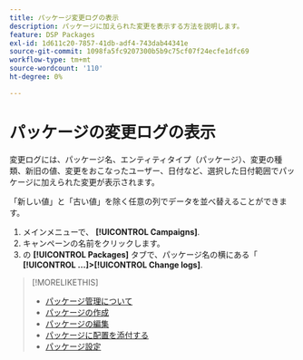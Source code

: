 ```yaml
---
title: パッケージ変更ログの表示
description: パッケージに加えられた変更を表示する方法を説明します。
feature: DSP Packages
exl-id: 1d611c20-7857-41db-adf4-743dab44341e
source-git-commit: 1098fa5fc9207300b5b9c75cf07f24ecfe1dfc69
workflow-type: tm+mt
source-wordcount: '110'
ht-degree: 0%

---
```


# パッケージの変更ログの表示

変更ログには、パッケージ名、エンティティタイプ（パッケージ）、変更の種類、新旧の値、変更をおこなったユーザー、日付など、選択した日付範囲でパッケージに加えられた変更が表示されます。

「新しい値」と「古い値」を除く任意の列でデータを並べ替えることができます。

1. メインメニューで、 **[!UICONTROL Campaigns]**.
1. キャンペーンの名前をクリックします。
1. の **[!UICONTROL Packages]** タブで、パッケージ名の横にある「  **[!UICONTROL ...]>[!UICONTROL Change logs]**.

>[!MORELIKETHIS]
>
>* [パッケージ管理について](package-about.md)
>* [パッケージの作成](package-create.md)
>* [パッケージの編集](package-edit.md)
>* [パッケージに配置を添付する](package-attach-placement.md)
>* [パッケージ設定](package-settings.md)

